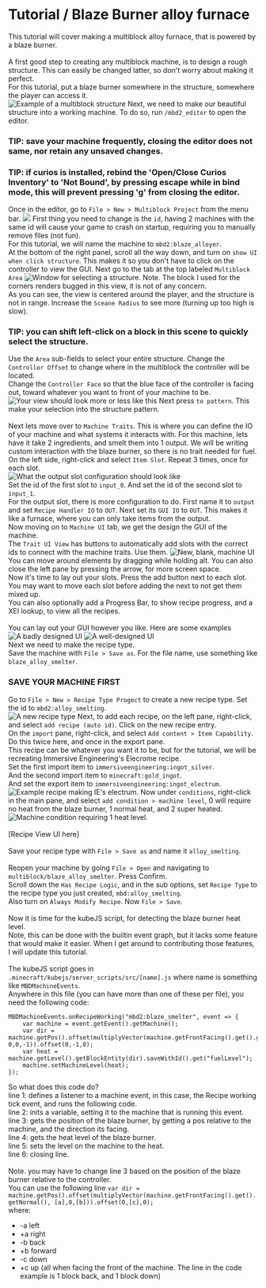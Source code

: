 # Tutorial / Blaze Burner alloy furnace
This tutorial will cover making a multiblock alloy furnace, that is powered by a blaze burner. <br>
<br>
A first good step to creating any multiblock machine, is to design a rough structure. This can easily be changed latter, so don't worry about making it perfect.<br>
For this tutorial, put a blaze burner somewhere in the structure, somewhere the player can access it.<br>
<img src="../assets/alloy_furnace_structure.png" alt="Example of a multiblock structure">
Next, we need to make our beautiful structure into a working machine. To do so, run `/mbd2_editor` to open the editor. <br>

### TIP: save your machine frequently, closing the editor does not same, nor retain any unsaved changes.
### TIP: if curios is installed, rebind the 'Open/Close Curios Inventory' to 'Not Bound', by pressing escape while in bind mode, this will prevent pressing 'g' from closing the editor.

Once in the editor, go to `File > New > Multiblock Project` from the menu bar.
<img src="../assets/new_multiblock_menu.png" aly="Newly created multiblock">
First thing you need to change is the `id`, having 2 machines with the same id will cause your game to crash on startup, requiring you to manually remove files (not fun). <br>
For this tutorial, we will name the machine to `mbd2:blaze_alloyer`.<br>
At the bottom of the right panel, scroll all the way down, and turn on `show UI when click structure`. This makes it so you don't have to click on the controller to view the GUI.
Next go to the tab at the top labeled `Multiblock Area`
<img src="../assets/multiblock_area_selector.png" alt="Window for selecting a structure.">
Note. The block I used for the corners renders bugged in this view, it is not of any concern.<br>
As you can see, the view is centered around the player, and the structure is not in range. Increase the `Sceane Radius` to see more (turning up too high is slow).<br>

### TIP: you can shift left-click on a block in this scene to quickly select the structure.

Use the `Area` sub-fields to select your entire structure.
Change the `Controllor Offset` to change where in the multiblock the controller will be located.<br>
Change the `Controller Face` so that the blue face of the controller is facing out, toward whatever you want to front of your machine to be.<br>
<img src="../assets/selected_structure.png" alt="Your view should look more or less like this">
Next press `to pattern`. This make your selection into the structure pattern.<br>
<br>
Next lets move over to `Machine Traits`. This is where you can define the IO of your machine and what systems it interacts with.
For this machine, lets have it take 2 ingredients, and smelt them into 1 output. We will be writing custom interaction with the blaze burner, so there is no trait needed for fuel.
On the left side, right-click and select `Item Slot`. Repeat 3 times, once for each slot.<br>
<img src="../assets/configured_output_slot.png" alt="What the output slot configuration should look like"/>
<br>
Set the id of the first slot to `input_0`.
And set the id of the second slot to `input_1`.
<br>
For the output slot, there is more configuration to do.
First name it to `output` and set `Recipe Handler IO` to `OUT`.
Next set its `GUI IO` to `OUT`. This makes it like a furnace, where you can only take items from the output.
<br>
Now moving on to `Machine UI` tab, we get the design the GUI of the machine.<br>
The `Trait UI View` has buttons to automatically add slots with the correct ids to connect with the machine traits. Use them.
<img src="../assets/new_multiblock_menu.png" alt="New, blank, machine UI">
You can move around elements by dragging while holding alt. You can also close the left pane by pressing the arrow, for more screen space.<br>
Now it's time to lay out your slots. Press the add button next to each slot. You may want to move each slot before adding the next to not get them mixed up.<br>
You can also optionally add a Progress Bar, to show recipe progress, and a XEI lookup, to view all the recipes.<br>
<br>
You can lay out your GUI however you like. Here are some examples
<img src="../assets/messy_machine_ui.png" alt="A badly designed UI">
<img src="../assets/clean_machine_ui.png" alt="A well-designed UI">
<br>
Next we need to make the recipe type.
<br>
Save the machine with `File > Save as`. For the file name, use something like `blaze_alloy_smelter`.
### SAVE YOUR MACHINE FIRST
Go to `File > New > Recipe Type Progect` to create a new recipe type.
Set the id to `mbd2:alloy_smelting`.<br>
<img src="../assets/new_recipe_type.png" alt="A new recipe type">
Next, to add each recipe, on the left pane, right-click, and select `add recipe (auto id)`. Click on the new recipe entry.<br>
On the `import` pane, right-click, and select `Add content > Item Capability`. Do this twice here, and once in the export pane.<br>
This recipe can be whatever you want it to be, but for the tutorial, we will be recreating Immersive Engineering's Elecrome recipe.<br>
Set the first import item to `immersiveengineering:ingot_silver`.<br>
And the second import item to `minecraft:gold_ingot`.<br>
And set the export item to `immersiveengineering:ingot_electrum`.<br>
<img src="../assets/electrum_recipe.png" alt="Example recipe making IE's electrum.">
Now under `conditions`, right-click in the main pane, and select `add condition > machine level`, 0 will require no heat from the blaze burner, 1 normal heat, and 2 super heated.<br>
<img src="../assets/machine_condition.png" alt="Machine condition requiring 1 heat level.">
<br><br>
[Recipe View UI here]<br><br>
Save your recipe type with `File > Save as` and name it `alloy_smelting`.<br>
<br>
Reopen your machine by going `File > Open` and navigating to `multiblock/blaze_alloy_smelter`. Press Confirm.<br>
Scroll down the `Has Recipe Logic`, and in the sub options, set `Recipe Type` to the recipe type you just created, `mbd:alloy_smelting`.<br>
Also turn on `Always Modify Recipe`.
Now `File > Save`.<br>
<br>
Now it is time for the kubeJS script, for detecting the blaze burner heat level.<br>
Note, this can be done with the builtin event graph, but it lacks some feature that would make it easier. When I get around to contributing those features, I will update this tutorial.<br>
<br>
The kubeJS script goes in `.minecraft/kubejs/server_scripts/src/[name].js` where name is something like `MBDMachineEvents`.<br>
Anywhere in this file (you can have more than one of these per file), you need the following code:<br>
```
MBDMachineEvents.onRecipeWorking("mbd2:blaze_smelter", event => {
    var machine = event.getEvent().getMachine();
    var dir = machine.getPos().offset(multiplyVector(machine.getFrontFacing().get().getNormal(), 0,0,-1)).offset(0,-1,0);
    var heat = machine.getLevel().getBlockEntity(dir).saveWithId().get("fuelLevel");
    machine.setMachineLevel(heat);
});
```
So what does this code do?<br>
line 1: defines a listener to a machine event, in this case, the Recipe working tick event, and runs the following code.<br>
line 2: inits a variable, setting it to the machine that is running this event.<br>
line 3: gets the position of the blaze burner, by getting a pos relative to the machine, and the direction its facing.<br>
line 4: gets the heat level of the blaze burner.<br>
line 5: sets the level on the machine to the heat.<br>
line 6: closing line.<br>
<br>
Note. you may have to change line 3 based on the position of the blaze burner relative to the controller.<br>
You can use the following line `var dir = machine.getPos().offset(multiplyVector(machine.getFrontFacing().get().getNormal(), [a],0,[b])).offset(0,[c],0);`<br>
where:
* -a left
* +a right
* -b back
* +b forward
* -c down
* +c up
  (all when facing the front of the machine. The line in the code example is 1 block back, and 1 block down)